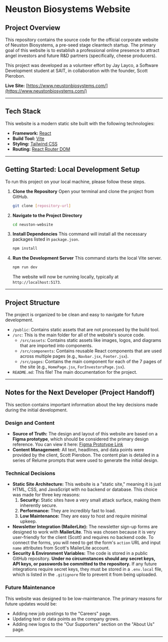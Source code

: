 # Neuston Biosystems Website

## Project Overview

This repository contains the source code for the official corporate website of Neuston Biosystems, a pre-seed stage cleantech startup. The primary goal of this website is to establish a professional online presence to attract angel investors and future R&D partners (specifically, cheese producers).

This project was developed as a volunteer effort by Jay Layco, a Software Development student at SAIT, in collaboration with the founder, Scott Pierobon.

**Live Site:** [https://www.neustonbiosystems.com/](https://www.neustonbiosystems.com/)

---

## Tech Stack

This website is a modern static site built with the following technologies:

* **Framework:** [React](https://react.dev/)
* **Build Tool:** [Vite](https://vitejs.dev/)
* **Styling:** [Tailwind CSS](https://tailwindcss.com/)
* **Routing:** [React Router DOM](https://reactrouter.com/)

---

## Getting Started: Local Development Setup

To run this project on your local machine, please follow these steps.

1.  **Clone the Repository**
    Open your terminal and clone the project from GitHub.
    ```bash
    git clone [repository-url]
    ```

2.  **Navigate to the Project Directory**
    ```bash
    cd neuston-website
    ```

3.  **Install Dependencies**
    This command will install all the necessary packages listed in `package.json`.
    ```bash
    npm install
    ```

4.  **Run the Development Server**
    This command starts the local Vite server.
    ```bash
    npm run dev
    ```
    The website will now be running locally, typically at `http://localhost:5173`.

---

## Project Structure

The project is organized to be clean and easy to navigate for future development.

* `/public`: Contains static assets that are not processed by the build tool.
* `/src`: This is the main folder for all of the website's source code.
    * `/src/assets`: Contains static assets like images, logos, and diagrams that are imported into components.
    * `/src/components`: Contains reusable React components that are used across multiple pages (e.g., `Navbar.jsx`, `Footer.jsx`).
    * `/src/pages`: Contains the main component for each of the 7 pages of the site (e.g., `HomePage.jsx`, `ForInvestorsPage.jsx`).
* `README.md`: This file! The main documentation for the project.

---

## Notes for the Next Developer (Project Handoff)

This section contains important information about the key decisions made during the initial development.

### Design and Content

* **Source of Truth:** The design and layout of this website are based on a **Figma prototype**, which should be considered the primary design reference. You can view it here: [Figma Prototype Link](https://www.figma.com/proto/P1kuvUlSLgFQvwDFfpko7x/Neuston?page-id=0%3A1&node-id=1-1584&p=f&viewport=237%2C440%2C0.12&t=BsnpU6y2rbASsZmw-1&scaling=min-zoom&content-scaling=fixed)
* **Content Management:** All text, headlines, and data points were provided by the client, Scott Pierobon. The content plan is detailed in a series of Relume prompts that were used to generate the initial design.

### Technical Decisions

* **Static Site Architecture:** This website is a "static site," meaning it is just HTML, CSS, and JavaScript with no backend or database. This choice was made for three key reasons:
    1.  **Security:** Static sites have a very small attack surface, making them inherently secure.
    2.  **Performance:** They are incredibly fast to load.
    3.  **Low Maintenance:** They are easy to host and require minimal upkeep.
* **Newsletter Integration (MailerLite):** The newsletter sign-up forms are designed to work with **MailerLite**. This was chosen because it is very user-friendly for the client (Scott) and requires no backend code. To connect the forms, you will need to get the form's `action` URL and input `name` attributes from Scott's MailerLite account.
* **Security & Environment Variables:** The code is stored in a public GitHub repository. **Under no circumstances should any secret keys, API keys, or passwords be committed to the repository.** If any future integrations require secret keys, they must be stored in a `.env.local` file, which is listed in the `.gitignore` file to prevent it from being uploaded.

### Future Maintenance

This website was designed to be low-maintenance. The primary reasons for future updates would be:
* Adding new job postings to the "Careers" page.
* Updating text or data points as the company grows.
* Adding new logos to the "Our Supporters" section on the "About Us" page.

---